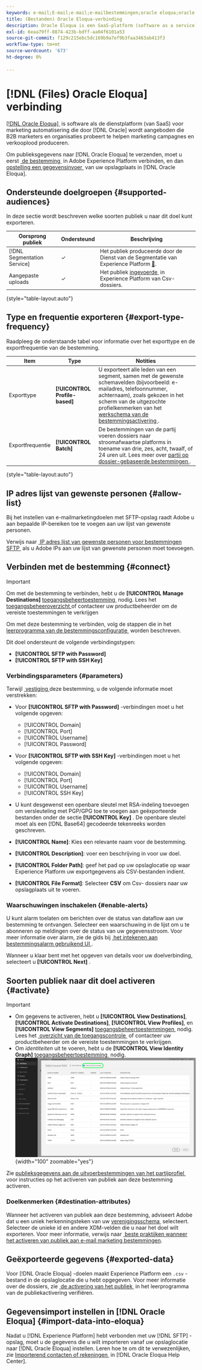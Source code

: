 ```yaml
---
keywords: e-mail;E-mail;e-mail;e-mailbestemmingen;oracle eloqua;oracle
title: (Bestanden) Oracle Eloqua-verbinding
description: Oracle Eloqua is een SaaS-platform (software as a service) voor marketingautomatisering dat door Oracle wordt aangeboden en bedoeld is om B2B-marketers en -organisaties te helpen marketingcampagnes en het genereren van verkoopleads te beheren.
exl-id: 6eaa79ff-8874-423b-bdff-aa04f6101a53
source-git-commit: f129c215ebc5dc169b9a7ef9b3faa3463ab413f3
workflow-type: tm+mt
source-wordcount: '673'
ht-degree: 0%

---
```


# [!DNL (Files) Oracle Eloqua] verbinding

[[!DNL Oracle Eloqua] &#x200B;](https://www.oracle.com/cx/marketing/automation/) is software als de dienstplatform (van SaaS) voor marketing automatisering die door [!DNL Oracle] wordt aangeboden die B2B marketers en organisaties probeert te helpen marketing campagnes en verkooplood produceren.

Om publieksgegevens naar [!DNL Oracle Eloqua] te verzenden, moet u eerst [&#x200B; de bestemming &#x200B;](#connect-destination) in Adobe Experience Platform verbinden, en dan [&#x200B; opstelling een gegevensinvoer &#x200B;](#import-data-into-eloqua) van uw opslagplaats in [!DNL Oracle Eloqua].

## Ondersteunde doelgroepen {#supported-audiences}

In deze sectie wordt beschreven welke soorten publiek u naar dit doel kunt exporteren.

| Oorsprong publiek | Ondersteund | Beschrijving |
|---------|----------|----------|
| [!DNL Segmentation Service] | ✓ | Het publiek produceerde door de Dienst van de Segmentatie van Experience Platform [&#128279;](../../../segmentation/home.md). |
| Aangepaste uploads | ✓ | Het publiek [&#x200B; ingevoerde &#x200B;](../../../segmentation/ui/audience-portal.md#import-audience) in Experience Platform van Csv- dossiers. |

{style="table-layout:auto"}

## Type en frequentie exporteren {#export-type-frequency}

Raadpleeg de onderstaande tabel voor informatie over het exporttype en de exportfrequentie van de bestemming.

| Item | Type | Notities |
---------|----------|---------|
| Exporttype | **[!UICONTROL Profile-based]** | U exporteert alle leden van een segment, samen met de gewenste schemavelden (bijvoorbeeld: e-mailadres, telefoonnummer, achternaam), zoals gekozen in het scherm van de uitgezochte profielkenmerken van het [&#x200B; werkschema van de bestemmingsactivering &#x200B;](../../ui/activate-batch-profile-destinations.md#select-attributes). |
| Exportfrequentie | **[!UICONTROL Batch]** | De bestemmingen van de partij voeren dossiers naar stroomafwaartse platforms in toename van drie, zes, acht, twaalf, of 24 uren uit. Lees meer over [&#x200B; partij op dossier-gebaseerde bestemmingen &#x200B;](/help/destinations/destination-types.md#file-based). |

{style="table-layout:auto"}

## IP adres lijst van gewenste personen {#allow-list}

Bij het instellen van e-mailmarketingdoelen met SFTP-opslag raadt Adobe u aan bepaalde IP-bereiken toe te voegen aan uw lijst van gewenste personen.

Verwijs naar [&#x200B; IP adres lijst van gewenste personen voor bestemmingen SFTP &#x200B;](../cloud-storage/ip-address-allow-list.md) als u Adobe IPs aan uw lijst van gewenste personen moet toevoegen.

## Verbinden met de bestemming {#connect}

>[!IMPORTANT]
> 
>Om met de bestemming te verbinden, hebt u de **[!UICONTROL Manage Destinations]** [&#x200B; toegangsbeheertoestemming &#x200B;](/help/access-control/home.md#permissions) nodig. Lees het [&#x200B; toegangsbeheeroverzicht &#x200B;](/help/access-control/ui/overview.md) of contacteer uw productbeheerder om de vereiste toestemmingen te verkrijgen

Om met deze bestemming te verbinden, volg de stappen die in het [&#x200B; leerprogramma van de bestemmingsconfiguratie &#x200B;](../../ui/connect-destination.md) worden beschreven.

Dit doel ondersteunt de volgende verbindingstypen:

* **[!UICONTROL SFTP with Password]**
* **[!UICONTROL SFTP with SSH Key]**

### Verbindingsparameters {#parameters}

Terwijl [&#x200B; vestiging &#x200B;](../../ui/connect-destination.md) deze bestemming, u de volgende informatie moet verstrekken:

* Voor **[!UICONTROL SFTP with Password]** -verbindingen moet u het volgende opgeven:
   * [!UICONTROL Domain]
   * [!UICONTROL Port]
   * [!UICONTROL Username]
   * [!UICONTROL Password]
* Voor **[!UICONTROL SFTP with SSH Key]** -verbindingen moet u het volgende opgeven:
   * [!UICONTROL Domain]
   * [!UICONTROL Port]
   * [!UICONTROL Username]
   * [!UICONTROL SSH Key]

* U kunt desgewenst een openbare sleutel met RSA-indeling toevoegen om versleuteling met PGP/GPG toe te voegen aan geëxporteerde bestanden onder de sectie **[!UICONTROL Key]** . De openbare sleutel moet als een [!DNL Base64] gecodeerde tekenreeks worden geschreven.
* **[!UICONTROL Name]**: Kies een relevante naam voor de bestemming.
* **[!UICONTROL Description]**: voer een beschrijving in voor uw doel.
* **[!UICONTROL Folder Path]**: geef het pad op uw opslaglocatie op waar Experience Platform uw exportgegevens als CSV-bestanden indient.
* **[!UICONTROL File Format]**: Selecteer **CSV** om Csv- dossiers naar uw opslagplaats uit te voeren.

<!--

Commenting out Amazon S3 bucket part for now until support is clarified

- **[!UICONTROL Bucket name]**: Your Amazon S3 bucket, where Experience Platform will deposit the data export. Your input must be between 3 and 63 characters long. Must begin and end with a letter or number. Must contain only lowercase letters, numbers, or hyphens ( - ). Must not be formatted as an IP address (for example, 192.100.1.1).

-->

### Waarschuwingen inschakelen {#enable-alerts}

U kunt alarm toelaten om berichten over de status van dataflow aan uw bestemming te ontvangen. Selecteer een waarschuwing in de lijst om u te abonneren op meldingen over de status van uw gegevensstroom. Voor meer informatie over alarm, zie de gids bij [&#x200B; het intekenen aan bestemmingsalarm gebruikend UI &#x200B;](../../ui/alerts.md).

Wanneer u klaar bent met het opgeven van details voor uw doelverbinding, selecteert u **[!UICONTROL Next]** .

## Soorten publiek naar dit doel activeren {#activate}

>[!IMPORTANT]
> 
>* Om gegevens te activeren, hebt u **[!UICONTROL View Destinations]**, **[!UICONTROL Activate Destinations]**, **[!UICONTROL View Profiles]**, en **[!UICONTROL View Segments]** [&#x200B; toegangsbeheertoestemmingen &#x200B;](/help/access-control/home.md#permissions) nodig. Lees het [&#x200B; overzicht van de toegangscontrole &#x200B;](/help/access-control/ui/overview.md) of contacteer uw productbeheerder om de vereiste toestemmingen te verkrijgen.
>* Om *identiteiten* uit te voeren, hebt u de **[!UICONTROL View Identity Graph]** [&#x200B; toegangsbeheertoestemming &#x200B;](/help/access-control/home.md#permissions) nodig. <br> ![&#x200B; Uitgezochte identiteit namespace die in het werkschema wordt benadrukt om publiek aan bestemmingen te activeren.](/help/destinations/assets/overview/export-identities-to-destination.png " Uitgezochte identiteit namespace die in het werkschema wordt benadrukt om publiek aan bestemmingen te activeren."){width="100" zoomable="yes"}

Zie [&#x200B; publieksgegevens aan de uitvoerbestemmingen van het partijprofiel &#x200B;](../../ui/activate-batch-profile-destinations.md) voor instructies op het activeren van publiek aan deze bestemming activeren.

### Doelkenmerken {#destination-attributes}

Wanneer het activeren van publiek aan deze bestemming, adviseert Adobe dat u een uniek herkenningsteken van uw [&#x200B; verenigingsschema &#x200B;](../../../profile/home.md#profile-fragments-and-union-schemas) selecteert. Selecteer de unieke id en andere XDM-velden die u naar het doel wilt exporteren. Voor meer informatie, verwijs naar [&#x200B; beste praktijken wanneer het activeren van publiek aan e-mail marketing bestemmingen &#x200B;](overview.md#best-practices).

## Geëxporteerde gegevens {#exported-data}

Voor [!DNL Oracle Eloqua] -doelen maakt Experience Platform een `.csv` -bestand in de opslaglocatie die u hebt opgegeven. Voor meer informatie over de dossiers, zie [&#x200B; de activering van het publiek &#x200B;](../../ui/activate-batch-profile-destinations.md#verify) in het leerprogramma van de publiekactivering verifiëren.

## Gegevensimport instellen in [!DNL Oracle Eloqua] {#import-data-into-eloqua}

Nadat u [!DNL Experience Platform] hebt verbonden met uw [!DNL SFTP] -opslag, moet u de gegevens die u wilt importeren vanaf uw opslaglocatie naar [!DNL Oracle Eloqua] instellen. Leren hoe te om dit te verwezenlijken, zie [&#x200B; Importerend contacten of rekeningen &#x200B;](https://docs.oracle.com/cloud/latest/marketingcs_gs/OMCAA/Help/DataImportExport/Tasks/ImportingContactsOrAccounts.htm) in [!DNL Oracle Eloqua Help Center].
